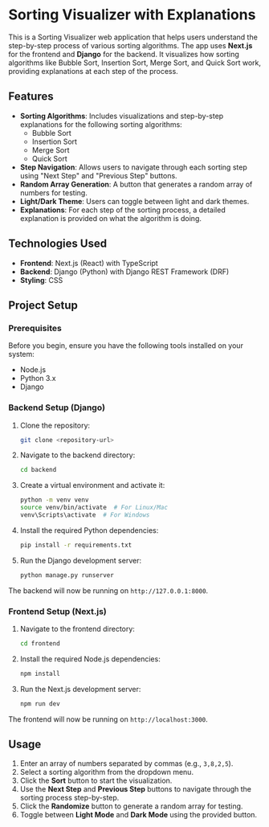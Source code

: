 # Sorting Visualizer with Explanations

This is a Sorting Visualizer web application that helps users understand the step-by-step process of various sorting algorithms. The app uses **Next.js** for the frontend and **Django** for the backend. It visualizes how sorting algorithms like Bubble Sort, Insertion Sort, Merge Sort, and Quick Sort work, providing explanations at each step of the process.

## Features

- **Sorting Algorithms**: Includes visualizations and step-by-step explanations for the following sorting algorithms:
  - Bubble Sort
  - Insertion Sort
  - Merge Sort
  - Quick Sort
- **Step Navigation**: Allows users to navigate through each sorting step using "Next Step" and "Previous Step" buttons.
- **Random Array Generation**: A button that generates a random array of numbers for testing.
- **Light/Dark Theme**: Users can toggle between light and dark themes.
- **Explanations**: For each step of the sorting process, a detailed explanation is provided on what the algorithm is doing.

## Technologies Used

- **Frontend**: Next.js (React) with TypeScript
- **Backend**: Django (Python) with Django REST Framework (DRF)
- **Styling**: CSS

## Project Setup

### Prerequisites

Before you begin, ensure you have the following tools installed on your system:

- Node.js
- Python 3.x
- Django

### Backend Setup (Django)

1. Clone the repository:

    ```bash
    git clone <repository-url>
    ```

2. Navigate to the backend directory:

    ```bash
    cd backend
    ```

3. Create a virtual environment and activate it:

    ```bash
    python -m venv venv
    source venv/bin/activate  # For Linux/Mac
    venv\Scripts\activate  # For Windows
    ```

4. Install the required Python dependencies:

    ```bash
    pip install -r requirements.txt
    ```

5. Run the Django development server:

    ```bash
    python manage.py runserver
    ```

The backend will now be running on `http://127.0.0.1:8000`.

### Frontend Setup (Next.js)

1. Navigate to the frontend directory:

    ```bash
    cd frontend
    ```

2. Install the required Node.js dependencies:

    ```bash
    npm install
    ```

3. Run the Next.js development server:

    ```bash
    npm run dev
    ```

The frontend will now be running on `http://localhost:3000`.

## Usage

1. Enter an array of numbers separated by commas (e.g., `3,8,2,5`).
2. Select a sorting algorithm from the dropdown menu.
3. Click the **Sort** button to start the visualization.
4. Use the **Next Step** and **Previous Step** buttons to navigate through the sorting process step-by-step.
5. Click the **Randomize** button to generate a random array for testing.
6. Toggle between **Light Mode** and **Dark Mode** using the provided button.


